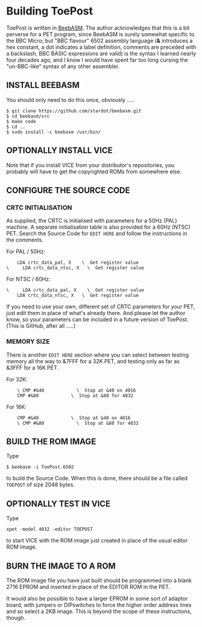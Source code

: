 # Building ToePost

ToePost is written in [BeebASM](https://github.com/stardot/beebasm/tree/master).
The author acknowledges that this is a bit perverse for a PET program,
since BeebASM is surely somewhat specific to the BBC Micro; but "BBC
flavour" 6502 assembly language  (**&** introduces a hex constant,
a dot indicates a label definition, comments are preceded with a
backslash, BBC BASIC expressions are valid)  is the syntax I learned
nearly four decades ago, and I know I would have spent far too long
cursing the "un-BBC-like" syntax of any other assembler.

## INSTALL BEEBASM

You should only need to do this once, obviously .....

```
$ git clone https://github.com/stardot/beebasm.git
$ cd beebasm/src
$ make code
$ cd ..
$ sudo install -c beebasm /usr/bin/
```

## OPTIONALLY INSTALL VICE

Note that if you install VICE from your distributor's repositories, you
probably will have to get the copyrighted ROMs from somewhere else.

## CONFIGURE THE SOURCE CODE

### CRTC INITIALISATION

As supplied, the CRTC is initialised with parameters for a 50Hz (PAL)
machine.  A separate initialisation table is also provided for a 60Hz
(NTSC) PET.  Search the Source Code for `EDIT HERE` and follow the
instructions in the comments.

For PAL / 50Hz:
```
    LDA crtc_data_pal, X    \  Get register value
\     LDA crtc_data_ntsc, X   \  Get register value
```
For NTSC / 60Hz:
```
\     LDA crtc_data_pal, X    \  Get register value
    LDA crtc_data_ntsc, X   \  Get register value
```

If you need to use your own, different set of CRTC parameters for your
PET, just edit them in place of what's already there.  And please let
the author know, so your parameters can be included in a future version
of ToePost.  (This is GitHub, after all .....)

### MEMORY SIZE

There is another `EDIT HERE` section where you can select between
testing memory all the way to &7FFF for a 32K PET, and testing only as
far as &3FFF for a 16K PET.

For 32K:
```
    \ CMP #&40            \  Stop at &40 on 4016
    CMP #&80            \  Stop at &80 for 4032
```
For 16K:
```
    CMP #&40            \  Stop at &40 on 4016
    \ CMP #&80            \  Stop at &80 for 4032
```

## BUILD THE ROM IMAGE

Type
```
$ beebasm -i ToePost.6502
```
to build the Source Code.  When this is done, there should be a file
called `TOEPOST` of size 2048 bytes.

## OPTIONALLY TEST IN VICE

Type
```
xpet -model 4032 -editor TOEPOST
```
to start VICE with the ROM image just created in place of the usual
editor ROM image.

## BURN THE IMAGE TO A ROM

The ROM image file you have just built should be programmed into a
blank 2716 EPROM and inserted in place of the EDITOR ROM in the PET.

It would also be possible to have a larger EPROM in some sort of
adaptor board, with jumpers or DIPswitches to force the higher order
address lines and so select a 2KB image.  This is beyond the scope of
these instructions, though.
